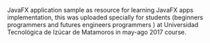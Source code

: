 JavaFX application sample as resource for learning JavaFX apps implementation, this was uploaded specially for students (beginners programmers and futures engineers programmers ) at Universidad Tecnológica de Izúcar de Matamoros in may-ago 2017 course.